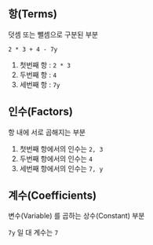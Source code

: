 ## 항(Terms)

덧셈 또는 뺄셈으로 구분된 부분

`2 * 3 + 4 - 7y`

1. 첫번째 항 : `2 * 3`
2. 두번째 항 : `4`
3. 세번째 항 : `7y`

## 인수(Factors)

항 내에 서로 곱해지는 부분

1. 첫번째 항에서의 인수는 `2, 3`
2. 두번째 항에서의 인수는 `4`
3. 세번째 항에서의 인수는 `7, y`

## 계수(Coefficients)

변수(Variable) 를 곱하는 상수(Constant) 부분

`7y` 일 대 계수는 `7`
